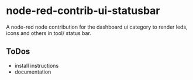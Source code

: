 # node-red-contrib-ui-statusbar

A node-red node contribution for the dashboard ui category to render leds, icons and others in tool/ status bar.

## ToDos

- install instructions
- documentation
